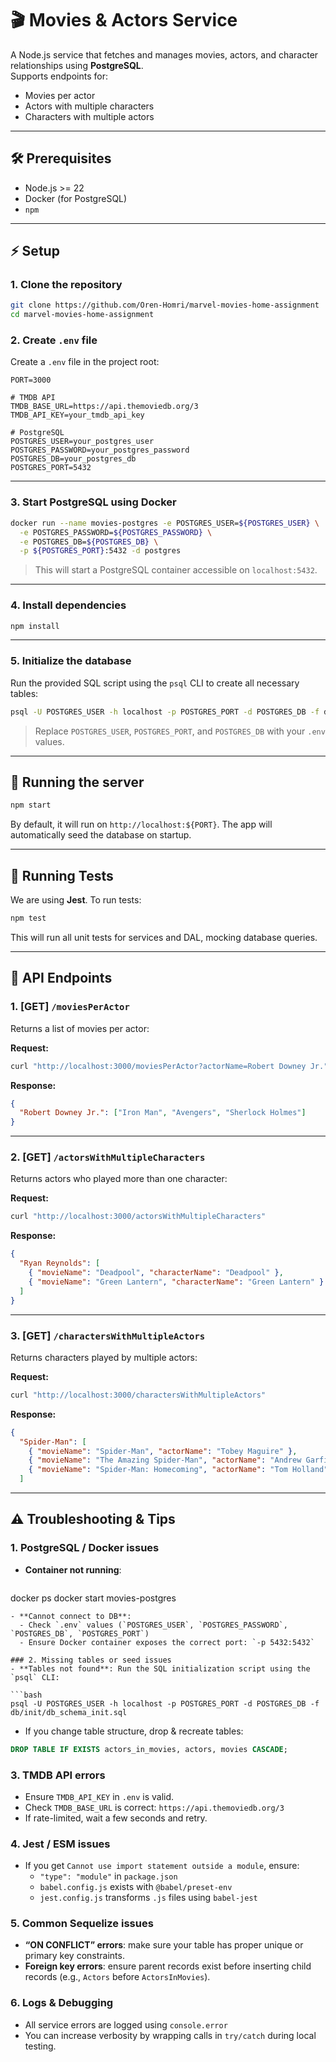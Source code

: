 # 🎬 Movies & Actors Service

A Node.js service that fetches and manages movies, actors, and character relationships using **PostgreSQL**.  
Supports endpoints for:
- Movies per actor
- Actors with multiple characters
- Characters with multiple actors

---

## 🛠 Prerequisites

- Node.js >= 22  
- Docker (for PostgreSQL)  
- `npm`  

---

## ⚡ Setup

### 1. Clone the repository

```bash
git clone https://github.com/Oren-Homri/marvel-movies-home-assignment
cd marvel-movies-home-assignment
```

### 2. Create `.env` file

Create a `.env` file in the project root:

```env
PORT=3000

# TMDB API
TMDB_BASE_URL=https://api.themoviedb.org/3
TMDB_API_KEY=your_tmdb_api_key

# PostgreSQL
POSTGRES_USER=your_postgres_user
POSTGRES_PASSWORD=your_postgres_password
POSTGRES_DB=your_postgres_db
POSTGRES_PORT=5432
```

---

### 3. Start PostgreSQL using Docker

```bash
docker run --name movies-postgres -e POSTGRES_USER=${POSTGRES_USER} \
  -e POSTGRES_PASSWORD=${POSTGRES_PASSWORD} \
  -e POSTGRES_DB=${POSTGRES_DB} \
  -p ${POSTGRES_PORT}:5432 -d postgres
```

> This will start a PostgreSQL container accessible on `localhost:5432`.

---

### 4. Install dependencies

```bash
npm install
```

---

### 5. Initialize the database

Run the provided SQL script using the `psql` CLI to create all necessary tables:

```bash
psql -U POSTGRES_USER -h localhost -p POSTGRES_PORT -d POSTGRES_DB -f db/init/db_schema_init.sql
```

> Replace `POSTGRES_USER`, `POSTGRES_PORT`, and `POSTGRES_DB` with your `.env` values.

---

## 🚀 Running the server

```bash
npm start
```

By default, it will run on `http://localhost:${PORT}`. The app will automatically seed the database on startup.

---

## 🧪 Running Tests

We are using **Jest**. To run tests:

```bash
npm test
```

This will run all unit tests for services and DAL, mocking database queries.

---

## 📡 API Endpoints

### 1. [GET] `/moviesPerActor`

Returns a list of movies per actor:

**Request:**

```bash
curl "http://localhost:3000/moviesPerActor?actorName=Robert Downey Jr."
```

**Response:**

```json
{
  "Robert Downey Jr.": ["Iron Man", "Avengers", "Sherlock Holmes"]
}
```

---

### 2. [GET] `/actorsWithMultipleCharacters`

Returns actors who played more than one character:

**Request:**

```bash
curl "http://localhost:3000/actorsWithMultipleCharacters"
```

**Response:**

```json
{
  "Ryan Reynolds": [
    { "movieName": "Deadpool", "characterName": "Deadpool" },
    { "movieName": "Green Lantern", "characterName": "Green Lantern" }
  ]
}
```

---

### 3. [GET] `/charactersWithMultipleActors`

Returns characters played by multiple actors:

**Request:**

```bash
curl "http://localhost:3000/charactersWithMultipleActors"
```

**Response:**

```json
{
  "Spider-Man": [
    { "movieName": "Spider-Man", "actorName": "Tobey Maguire" },
    { "movieName": "The Amazing Spider-Man", "actorName": "Andrew Garfield" },
    { "movieName": "Spider-Man: Homecoming", "actorName": "Tom Holland" }
  ]
```

---

## ⚠️ Troubleshooting & Tips

### 1. PostgreSQL / Docker issues
- **Container not running**:  
  ```bash
docker ps
docker start movies-postgres
```  
- **Cannot connect to DB**:  
  - Check `.env` values (`POSTGRES_USER`, `POSTGRES_PASSWORD`, `POSTGRES_DB`, `POSTGRES_PORT`)  
  - Ensure Docker container exposes the correct port: `-p 5432:5432`  

### 2. Missing tables or seed issues
- **Tables not found**: Run the SQL initialization script using the `psql` CLI:

```bash
psql -U POSTGRES_USER -h localhost -p POSTGRES_PORT -d POSTGRES_DB -f db/init/db_schema_init.sql
```

- If you change table structure, drop & recreate tables:

```sql
DROP TABLE IF EXISTS actors_in_movies, actors, movies CASCADE;
```

### 3. TMDB API errors
- Ensure `TMDB_API_KEY` in `.env` is valid.  
- Check `TMDB_BASE_URL` is correct: `https://api.themoviedb.org/3`  
- If rate-limited, wait a few seconds and retry.

### 4. Jest / ESM issues
- If you get `Cannot use import statement outside a module`, ensure:
  - `"type": "module"` in `package.json`  
  - `babel.config.js` exists with `@babel/preset-env`  
  - `jest.config.js` transforms `.js` files using `babel-jest`  

### 5. Common Sequelize issues
- **“ON CONFLICT” errors**: make sure your table has proper unique or primary key constraints.  
- **Foreign key errors**: ensure parent records exist before inserting child records (e.g., `Actors` before `ActorsInMovies`).  

### 6. Logs & Debugging
- All service errors are logged using `console.error`  
- You can increase verbosity by wrapping calls in `try/catch` during local testing.